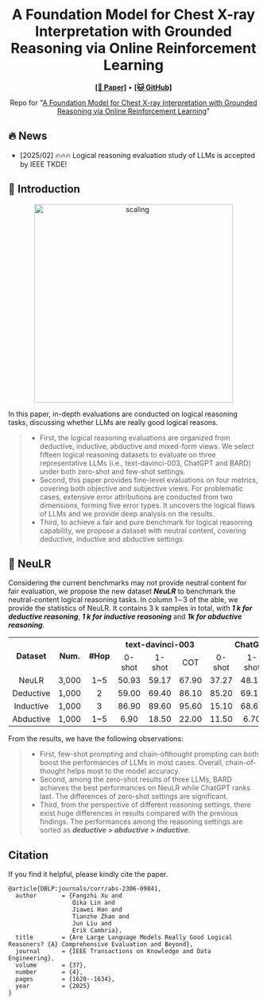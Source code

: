 <h1 align="center">
A Foundation Model for Chest X-ray Interpretation with Grounded Reasoning via Online Reinforcement Learning
</h1>

<p align="center">
  <a href=""><b>[📜 Paper]</b></a> •
  <a href="https://github.com/DeepReasoning/DeepMedix-R1"><b>[🐱 GitHub]</b></a>
  
</p>

<p align="center">
Repo for "<a href="" target="_blank">A Foundation Model for Chest X-ray Interpretation with Grounded Reasoning via Online Reinforcement Learning</a>"
</p>

## 🔥 News

- [2025/02] 🔥🔥🔥 Logical reasoning evaluation study of LLMs is accepted by IEEE TKDE!

## 📖 Introduction

<p align="center">
    <img src="evaluation.png" alt="scaling" width="400">
</p>

In this paper, in-depth evaluations are conducted on logical reasoning tasks, discussing whether LLMs are really good logical reasons.
> - First, the logical reasoning evaluations are organized from deductive, inductive, abductive and mixed-form views. We select fifteen logical reasoning datasets to evaluate on three representative LLMs (i.e., text-davinci-003, ChatGPT and BARD) under both zero-shot and few-shot settings.
> - Second, this paper provides fine-level evaluations on four metrics, covering both objective and subjective views. For problematic cases, extensive error attributions are conducted from two dimensions, forming five error types. It uncovers the logical flaws of LLMs and we provide deep analysis on the results.
> - Third, to achieve a fair and pure benchmark for logical reasoning capability, we propose a dataset with neutral content, covering deductive, inductive and abductive settings.




## 🚀 NeuLR


Considering the current benchmarks may not provide neutral content for fair evaluation, we propose the new dataset ***NeuLR*** to benchmark the neutral-content logical reasoning tasks. In column 1∼3 of the able, we provide the statistics of NeuLR. It contains 3 k samples in total, with ***1 k for deductive reasoning***, ***1 k for inductive reasoning*** and ***1k for abductive reasoning***.





<table>
    <tr>
      <th rowspan="2" align="center">Dataset</th>
      <th rowspan="2" align="center">Num.</th>
      <th rowspan="2" align="center">#Hop</th>
      <th colspan="3" align="center">text-davinci-003</th>
      <th colspan="3" align="center">ChatGPT</th>
      <th colspan="3" align="center">BARD</th>
    </tr>
    <tr>
      <td align="center">0-shot</td>
      <td align="center">1-shot</td>
      <td align="center">COT</td>
      <td align="center">0-shot</td>
      <td align="center">1-shot</td>
      <td align="center">COT</td>
      <td align="center">0-shot</td>
      <td align="center">1-shot</td>
      <td align="center">COT</td>
    </tr>
  <tr>
      <td align="center">NeuLR</td>
    <td align="center">3,000</td>
    <td align="center">1~5</td>
    <td align="center">50.93</td>
    <td align="center">59.17</td>
    <td align="center">67.90</td>
    <td align="center">37.27</td>
    <td align="center">48.13</td>
    <td align="center">48.00</td>
    <td align="center">63.67</td>
    <td align="center">65.07</td>
    <td align="center">66.00</td>
    </tr>
  <tr>
      <td align="center">Deductive</td>
      <td align="center">1,000</td>
      <td align="center">2</td>
      <td align="center">59.00</td>
      <td align="center">69.40</td>
      <td align="center">86.10</td>
      <td align="center">85.20</td>
      <td align="center">69.10</td>
      <td align="center">68.30</td>
      <td align="center">87.40</td>
      <td align="center">93.10</td>
      <td align="center">91.90</td>
    </tr>
  <tr>
      <td align="center">Inductive</td>
      <td align="center">1,000</td>
      <td align="center">3</td>
      <td align="center">86.90</td>
      <td align="center">89.60</td>
      <td align="center">95.60</td>
      <td align="center">15.10</td>
      <td align="center">68.60</td>
      <td align="center">69.60</td>
      <td align="center">96.00</td>
      <td align="center">92.60</td>
      <td align="center">96.30</td>
    </tr>
    <tr>
      <td align="center">Abductive</td>
      <td align="center">1,000</td>
      <td align="center">1~5</td>
      <td align="center">6.90</td>
      <td align="center">18.50</td>
      <td align="center">22.00</td>
      <td align="center">11.50</td>
      <td align="center">6.70</td>
      <td align="center">6.10</td>
      <td align="center">7.60</td>
      <td align="center">9.50</td>
      <td align="center">9.80</td>
    </tr>
</table>






From the results, we have the following observations:
> - First, few-shot prompting and chain-ofthought prompting can both boost the performances of LLMs in most cases. Overall, chain-of-thought helps most to the model accuracy.
> - Second, among the zero-shot results of three LLMs, BARD achieves the best performances on NeuLR while ChatGPT ranks last. The differences of zero-shot settings are significant.
> - Third, from the perspective of different reasoning settings, there exist huge differences in results compared with the previous findings. The performances among the reasoning settings are sorted as ***deductive > abductive > inductive***.





## Citation

If you find it helpful, please kindly cite the paper.

```
@article{DBLP:journals/corr/abs-2306-09841,
  author       = {Fangzhi Xu and
                  Qika Lin and
                  Jiawei Han and
                  Tianzhe Zhao and
                  Jun Liu and
                  Erik Cambria},
  title        = {Are Large Language Models Really Good Logical Reasoners? {A} Comprehensive Evaluation and Beyond},
  journal      = {IEEE Transactions on Knowledge and Data Engineering},
  volume       = {37},
  number       = {4},
  pages        = {1620--1634},
  year         = {2025}
}
```

